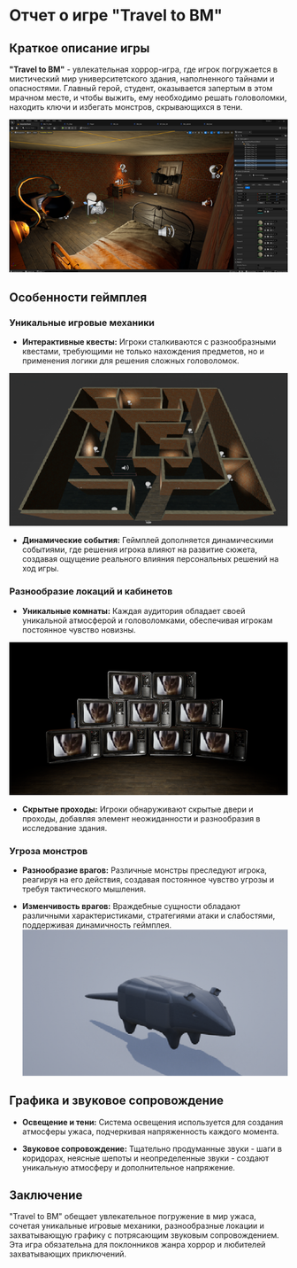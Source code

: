 # Отчет о игре "Travel to BM"

## Краткое описание игры

**"Travel to BM"** - увлекательная хоррор-игра, где игрок погружается в мистический мир университетского здания, наполненного тайнами и опасностями. Главный герой, студент, оказывается запертым в этом мрачном месте, и чтобы выжить, ему необходимо решать головоломки, находить ключи и избегать монстров, скрывающихся в тени.

![Общий вид игры](Screen/1.png)

## Особенности геймплея

### Уникальные игровые механики

- **Интерактивные квесты:** Игроки сталкиваются с разнообразными квестами, требующими не только нахождения предметов, но и применения логики для решения сложных головоломок.

![Интерактивные квесты](Screen/2.png)

- **Динамические события:** Геймплей дополняется динамическими событиями, где решения игрока влияют на развитие сюжета, создавая ощущение реального влияния персональных решений на ход игры.

### Разнообразие локаций и кабинетов

- **Уникальные комнаты:** Каждая аудитория обладает своей уникальной атмосферой и головоломками, обеспечивая игрокам постоянное чувство новизны.

![Скрытые проходы](Screen/3.png)

- **Скрытые проходы:** Игроки обнаруживают скрытые двери и проходы, добавляя элемент неожиданности и разнообразия в исследование здания.

### Угроза монстров

- **Разнообразие врагов:** Различные монстры преследуют игрока, реагируя на его действия, создавая постоянное чувство угрозы и требуя тактического мышления.

- **Изменчивость врагов:** Враждебные сущности обладают различными характеристиками, стратегиями атаки и слабостями, поддерживая динамичность геймплея.
  ![AAAAAAAaaa](Screen/4.png)

## Графика и звуковое сопровождение

- **Освещение и тени:** Система освещения используется для создания атмосферы ужаса, подчеркивая напряженность каждого момента.

- **Звуковое сопровождение:** Тщательно продуманные звуки - шаги в коридорах, неясные шепоты и неопределенные звуки - создают уникальную атмосферу и дополнительное напряжение.

## Заключение

"Travel to BM" обещает увлекательное погружение в мир ужаса, сочетая уникальные игровые механики, разнообразные локации и захватывающую графику с потрясающим звуковым сопровождением. Эта игра обязательна для поклонников жанра хоррор и любителей захватывающих приключений.


